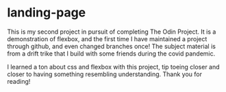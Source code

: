 # landing-page

This is my second project in pursuit of completing The Odin Project. It is a demonstration of flexbox, and the first time I have maintained a project through github, and even changed branches once! The subject material is from a drift trike that I build with some friends during the covid pandemic.

I learned a ton about css and flexbox with this project, tip toeing closer and closer to having something resembling understanding. Thank you for reading!